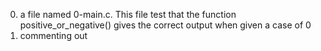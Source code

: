 0.  a file named 0-main.c. This file test that the function positive_or_negative() gives the correct output when given a case of 0
1. commenting out 

